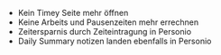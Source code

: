 * Kein Timey Seite mehr öffnen
* Keine Arbeits und Pausenzeiten mehr errechnen
* Zeitersparnis durch Zeiteintragung in Personio
* Daily Summary notizen landen ebenfalls in Personio
